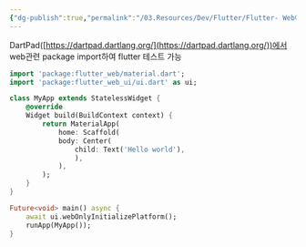 ```yaml
---
{"dg-publish":true,"permalink":"/03.Resources/Dev/Flutter/Flutter- Web에서 Test해보기/","tags":["dev","flutter"],"noteIcon":""}
---
```




DartPad([https://dartpad.dartlang.org/](https://dartpad.dartlang.org/))에서 web관련 package import하여 flutter 테스트 가능

```dart
import 'package:flutter_web/material.dart';
import 'package:flutter_web_ui/ui.dart' as ui;

class MyApp extends StatelessWidget {
	@override
	Widget build(BuildContext context) {
		return MaterialApp(
			home: Scaffold(
			body: Center(
				child: Text('Hello world'),
				),
			),
		);
	}
}

Future<void> main() async {
	await ui.webOnlyInitializePlatform();
	runApp(MyApp());
}
```